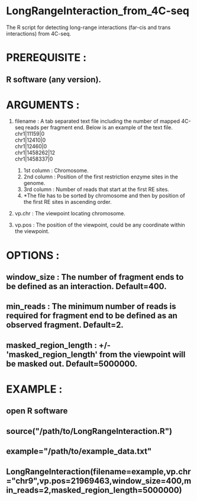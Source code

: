 # LongRangeInteraction_from_4C-seq  
The R script for detecting long-range interactions (far-cis and trans interactions) from 4C-seq.  
  
# **PREREQUISITE** :  
## R software (any version).  
      
# **ARGUMENTS** :  
1. filename : A tab separated text file including the number of mapped 4C-seq reads per fragment end. Below is an example of the text file.    
    chr1|11159|0  
    chr1|12410|0  
    chr1|12460|0   
    chr1|1458262|12  
    chr1|1458337|0  
   1. 1st column : Chromosome.    
   1. 2nd column : Position of the first restriction enzyme sites in the genome.    
   1. 3rd column : Number of reads that start at the first RE sites.    
   1. *The file has to be sorted by chromosome and then by position of the first RE sites in ascending order.    
    
1. vp.chr : The viewpoint locating chromosome.  
1. vp.pos : The position of the viewpoint, could be any coordinate within the viewpoint.  
      
# **OPTIONS** :  
## window_size : The number of fragment ends to be defined as an interaction. Default=400.  
## min_reads : The minimum number of reads is required for fragment end to be defined as an observed fragment. Default=2.  
## masked_region_length :  +/- 'masked_region_length' from the viewpoint will be masked out. Default=5000000.  
      
      
# **EXAMPLE** :  
## open R software  
## source("/path/to/LongRangeInteraction.R")  
## example="/path/to/example_data.txt"  
## LongRangeInteraction(filename=example,vp.chr="chr9",vp.pos=21969463,window_size=400,min_reads=2,masked_region_length=5000000)  
